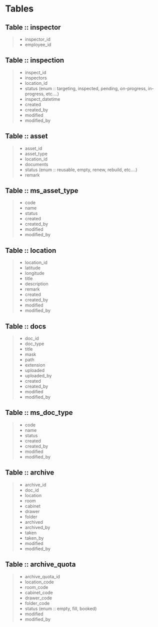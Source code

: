 # Tables




## Table :: inspector
> - inspector_id
> - employee_id


## Table :: inspection
> - inspect_id
> - inspectors
> - location_id
> - status (enum :: targeting, inspected, pending, on-progress, in-progress, etc....)
> - inspect_datetime
> - created
> - created_by
> - modified
> - modified_by


## Table :: asset
> - asset_id
> - asset_type
> - location_id
> - documents
> - status (enum :: reusable, empty, renew, rebuild, etc....)
> - remark



## Table :: ms_asset_type
> - code
> - name
> - status
> - created
> - created_by
> - modified
> - modified_by


## Table :: location
> - location_id
> - latitude
> - longitude
> - title
> - description
> - remark
> - created
> - created_by
> - modified
> - modified_by


## Table :: docs
> - doc_id
> - doc_type
> - title
> - mask
> - path
> - extension
> - uploaded
> - uploaded_by
> - created
> - created_by
> - modified
> - modified_by

## Table :: ms_doc_type
> - code
> - name
> - status
> - created
> - created_by
> - modified
> - modified_by


## Table :: archive
> - archive_id
> - doc_id
> - location
> - room
> - cabinet
> - drawer
> - folder
> - archived
> - archived_by
> - taken
> - taken_by
> - modified
> - modified_by



## Table :: archive_quota
> - archive_quota_id
> - location_code
> - room_code
> - cabinet_code
> - drawer_code
> - folder_code
> - status (enum :: empty, fill, booked)
> - modified
> - modified_by